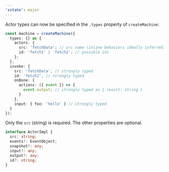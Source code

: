 ```yaml
---
'xstate': major
---
```


Actor types can now be specified in the `.types` property of `createMachine`:

```ts
const machine = createMachine({
  types: {} as {
    actors: {
      src: 'fetchData'; // src name (inline behaviors ideally inferred)
      id: 'fetch1' | 'fetch2'; // possible ids
    };
  },
  invoke: {
    src: 'fetchData', // strongly typed
    id: 'fetch2', // strongly typed
    onDone: {
      actions: ({ event }) => {
        event.output; // strongly typed as { result: string }
      }
    },
    input: { foo: 'hello' } // strongly typed
  }
});
```

Only the `src` (string) is required. The other properties are optional.

```ts
interface ActorImpl {
  src: string;
  events?: EventObject;
  snapshot?: any;
  input?: any;
  output?: any;
  id?: string;
}
```
